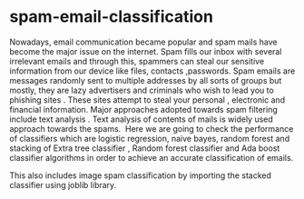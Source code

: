 # spam-email-classification
Nowadays, email communication became popular and spam mails have become the major issue on the internet. Spam fills our inbox with several irrelevant emails and through this, spammers can steal our sensitive information from our device like files, contacts ,passwords. 
Spam emails are messages randomly sent to multiple addresses by all sorts of groups but mostly, they are lazy advertisers and criminals who wish to lead you to phishing sites . These sites attempt to steal your personal , electronic and financial information.
Major approaches adopted towards spam filtering include text analysis . Text analysis of contents of mails is widely used approach towards the spams.
 Here we are going to check the performance of classifiers which are logistic regression, naive bayes, random forest and stacking of Extra tree classifier , Random forest classifier and Ada boost classifier algorithms in order to achieve an accurate classification of emails. 

This also includes image spam classification by importing the stacked classifier using joblib library.

